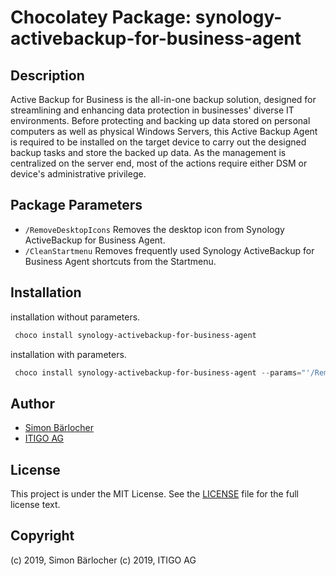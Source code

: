 # Chocolatey Package: synology-activebackup-for-business-agent

## Description

Active Backup for Business is the all-in-one backup solution, designed for streamlining and enhancing data protection in businesses' diverse IT environments. Before protecting and backing up data stored on personal computers as well as physical Windows Servers, this Active Backup Agent is required to be installed on the target device to carry out the designed backup tasks and store the backed up data. As the management is centralized on the server end, most of the actions require either DSM or device's administrative privilege.

## Package Parameters

- `/RemoveDesktopIcons` Removes the desktop icon from Synology ActiveBackup for Business Agent.
- `/CleanStartmenu` Removes frequently used Synology ActiveBackup for Business Agent shortcuts from the Startmenu.

## Installation

installation without parameters.

```ps1
 choco install synology-activebackup-for-business-agent
```

installation with parameters.

```ps1
 choco install synology-activebackup-for-business-agent --params="'/RemoveDesktopIcons /CleanStartmenu'"
```

## Author

- [Simon Bärlocher](https://sbaerlocher.ch)
- [ITIGO AG](https://www.itigo.ch)

## License

This project is under the MIT License. See the [LICENSE](licence) file for the full license text.

## Copyright

(c) 2019, Simon Bärlocher
(c) 2019, ITIGO AG
